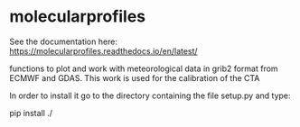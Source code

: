 # molecularprofiles

See the documentation here: https://molecularprofiles.readthedocs.io/en/latest/

functions to plot and work with meteorological data in grib2 format from ECMWF and GDAS. This work is used for the calibration of the CTA

In order to install it go to the directory containing the file setup.py and type:

pip install ./


